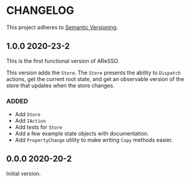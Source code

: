 # CHANGELOG

This project adheres to [Semantic Versioning](https://semver.org/spec/v2.0.0.html).

## 1.0.0 2020-23-2

This is the first functional version of AReSSO.

This version adds the `Store`. The `Store` presents the ability to `Dispatch` actions, get the current root state,
and get an observable version of the store that updates when the store changes.

### ADDED
- Add `Store`
- Add `IAction`
- Add tests for `Store`
- Add a few example state objects with documentation.
- Add `PropertyChange` utility to make writing `Copy` methods easier.

## 0.0.0 2020-20-2

Initial version.
